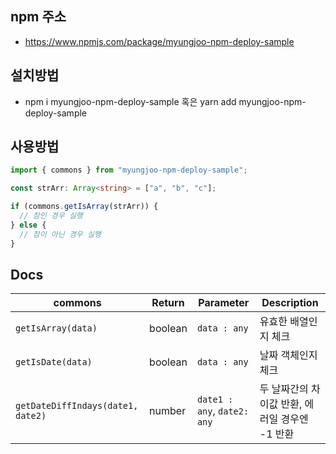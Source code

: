 ## npm 주소

- https://www.npmjs.com/package/myungjoo-npm-deploy-sample

## 설치방법

- npm i myungjoo-npm-deploy-sample 혹은 yarn add myungjoo-npm-deploy-sample

## 사용방법

```typescript
import { commons } from "myungjoo-npm-deploy-sample";

const strArr: Array<string> = ["a", "b", "c"];

if (commons.getIsArray(strArr)) {
  // 참인 경우 실행
} else {
  // 참이 아닌 경우 실행
}
```

## Docs

| commons                           | Return  | Parameter                   | Description                                    |
| --------------------------------- | ------- | --------------------------- | ---------------------------------------------- |
| `getIsArray(data)`                | boolean | `data : any`                | 유효한 배열인지 체크                           |
| `getIsDate(data)`                 | boolean | `data : any`                | 날짜 객체인지 체크                             |
| `getDateDiffIndays(date1, date2)` | number  | `date1 : any`, `date2: any` | 두 날짜간의 차이값 반환, 에러일 경우엔 -1 반환 |
